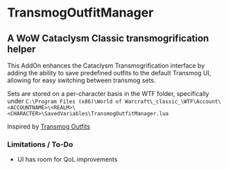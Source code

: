 # TransmogOutfitManager
## A WoW Cataclysm Classic transmogrification helper

This AddOn enhances the Cataclysm Transmogrification interface by adding the ability to save predefined outfits to the default Transmog UI, allowing for easy switching between transmog sets.

Sets are stored on a per-character basis in the WTF folder, specifically under `C:\Program Files (x86)\World of Warcraft\_classic_\WTF\Account\<ACCOUNTNAME>\<REALM>\<CHARACTER>\SavedVariables\TransmogOutfitManager.lua`

Inspired by [Transmog Outfits](https://www.curseforge.com/wow/addons/transmog-outfits)

### Limitations / To-Do
- UI has room for QoL improvements

